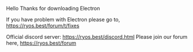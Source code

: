 Hello Thanks for downloading Electron

If you have problem with Electron please go to, https://ryos.best/forum/t/fixes

Official discord server: https://ryos.best/discord.html
Please join our forum here, https://ryos.best/forum